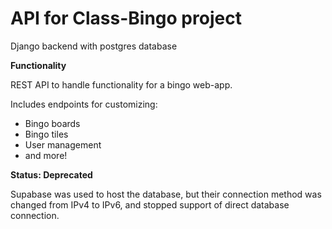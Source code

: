 
# API for Class-Bingo project

Django backend with postgres database

**Functionality**

REST API to handle functionality for a bingo web-app.

Includes endpoints for customizing:

- Bingo boards
- Bingo tiles
- User management
- and more!

**Status: Deprecated**

Supabase was used to host the database, but their connection method was changed from IPv4 to IPv6, and stopped support of direct database connection. 
